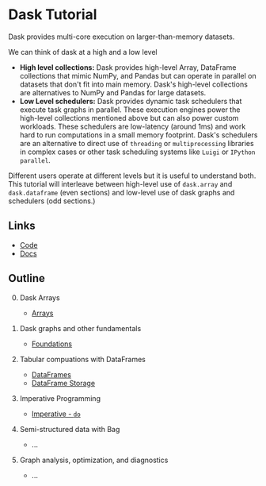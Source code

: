 Dask Tutorial
=============

Dask provides multi-core execution on larger-than-memory datasets.

We can think of dask at a high and a low level

*  **High level collections:**  Dask provides high-level Array, DataFrame
   collections that mimic NumPy, and Pandas but can operate in parallel on
   datasets that don't fit into main memory.  Dask's high-level collections are
   alternatives to NumPy and Pandas for large datasets.
*  **Low Level schedulers:** Dask provides dynamic task schedulers that
   execute task graphs in parallel.  These execution engines power the
   high-level collections mentioned above but can also power custom workloads.
   These schedulers are low-latency (around 1ms) and work hard to run
   computations in a small memory footprint.  Dask's schedulers are an
   alternative to direct use of `threading` or `multiprocessing` libraries in
   complex cases or other task scheduling systems like `Luigi` or
   `IPython parallel`.

Different users operate at different levels but it is useful to understand
both.  This tutorial will interleave between high-level use of `dask.array` and
`dask.dataframe` (even sections) and low-level use of dask graphs and
schedulers (odd sections.)

Links
-----

*  [Code](https://github.com/ContinuumIO/dask/)
*  [Docs](https://dask.pydata.org/en/latest/)

Outline
-------

0.  Dask Arrays

    *  [Arrays](00-Array.ipynb)

1.  Dask graphs and other fundamentals

    *  [Foundations](01-Foundations.ipynb)

2.  Tabular compuations with DataFrames

    *  [DataFrames](02-DataFrame.ipynb)
    *  [DataFrame Storage](03-DataFrame-Storage.ipynb)

3.  Imperative Programming

    *  [Imperative - `do`](04-Imperative.ipynb)

4.  Semi-structured data with Bag

    *  ...

5.  Graph analysis, optimization, and diagnostics

    *  ...
